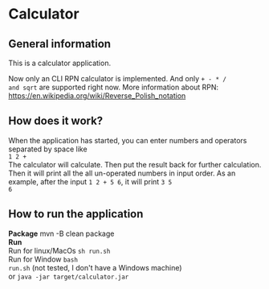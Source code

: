 Calculator
===

General information
---
This is a calculator application.

Now only an CLI RPN calculator is implemented. And only <code>+ - * / and sqrt</code> are supported right now.
More information about RPN: https://en.wikipedia.org/wiki/Reverse_Polish_notation

How does it work?
---
When the application has started, you can enter numbers and operators separated by space like</br>
<code>1 2 +</code></br>
The calculator will calculate. Then put the result back for further calculation. 
Then it will print all the all un-operated numbers in input order. As an example, 
after the input <code>1 2 + 5 6</code>, it will print <code>3 5 6</code></br>

How to run the application
---
<b>Package</b> mvn -B clean package</br>
<b>Run</b> </br>
Run for linux/MacOs <code>sh run.sh</code> </br>
Run for Window <code>bash run.sh</code> (not tested, I don't have a Windows machine)</br>
or <code>java -jar target/calculator.jar</code>
